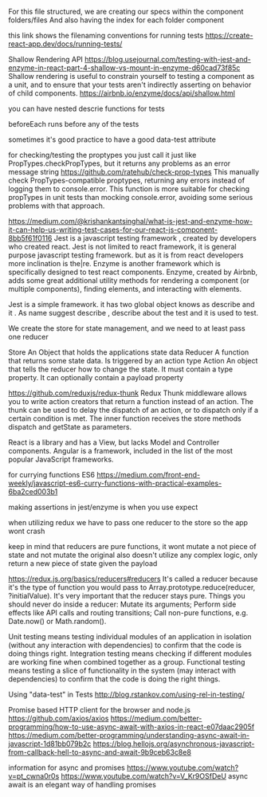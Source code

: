 For this file structured, we are creating our specs within the component folders/files
And also having the index for each folder component

this link shows the filenaming conventions for running tests
https://create-react-app.dev/docs/running-tests/

Shallow Rendering API
https://blog.usejournal.com/testing-with-jest-and-enzyme-in-react-part-4-shallow-vs-mount-in-enzyme-d60cad73f85c
Shallow rendering is useful to constrain yourself to testing a component as a unit, and to ensure that your tests aren't indirectly asserting on behavior of child components.
https://airbnb.io/enzyme/docs/api/shallow.html

you can have nested descrie functions for tests

beforeEach runs before any of the tests

sometimes it's good practice to have a good data-test attribute 

for checking/testing the proptypes you just call it just like 
PropTypes.checkPropTypes, but it returns any problems as an error message string
https://github.com/ratehub/check-prop-types
This manually check PropTypes-compatible proptypes, returning any errors instead of logging them to console.error.
This function is more suitable for checking propTypes in unit tests than mocking console.error, avoiding some serious problems with that approach.

https://medium.com/@krishankantsinghal/what-is-jest-and-enzyme-how-it-can-help-us-writing-test-cases-for-our-react-js-component-8bb5f61f0116
Jest is a javascript testing framework , created by developers who created react.
Jest is not limited to react framework, it is general purpose javascript testing 
framework. but as it is from react developers more inclination is the|re.
Enzyme is another framework which is specifically designed to test react components.
Enzyme, created by Airbnb, adds some great additional utility methods for rendering 
a component (or multiple components), finding elements, and interacting with elements.

Jest is a simple framework. it has two global object knows as describe and it . 
As name suggest describe , describe about the test and it is used to test.

We create the store for state management, and we need to at least pass one reducer

Store An Object that holds the applications state data
Reducer A function that returns some state data. Is triggered by an action type
Action An object that tells the reducer how to change the state. 
  It must contain a type property. It can optionally contain a payload property

https://github.com/reduxjs/redux-thunk
Redux Thunk middleware allows you to write action creators that return a function
instead of an action. The thunk can be used to delay the dispatch of an action,
or to dispatch only if a certain condition is met. The inner function receives the store methods dispatch and getState as parameters.

React is a library and has a View, but lacks Model and Controller components.
Angular is a framework, included in the list of the most popular JavaScript frameworks.

for currying functions ES6
https://medium.com/front-end-weekly/javascript-es6-curry-functions-with-practical-examples-6ba2ced003b1

making assertions in jest/enzyme is when you use expect

when utilizing redux we have to pass one reducer to the store so the app wont crash

keep in mind that reducers are pure functions, it wont mutate a not piece of state and not mutate the original
also doesn't utilize any complex logic, only return a new piece of state given the payload

https://redux.js.org/basics/reducers#reducers
It's called a reducer because it's the type of function you would pass to Array.prototype.reduce(reducer, ?initialValue). 
It's very important that the reducer stays pure. 
Things you should never do inside a reducer:
  Mutate its arguments;
  Perform side effects like API calls and routing transitions;
  Call non-pure functions, e.g. Date.now() or Math.random().

Unit testing means testing individual modules of an application in isolation (without any interaction with dependencies) to confirm that the code is doing things right.
Integration testing means checking if different modules are working fine when combined together as a group.
Functional testing means testing a slice of functionality in the system (may interact with dependencies) to confirm that the code is doing the right things.

Using "data-test" in Tests
http://blog.rstankov.com/using-rel-in-testing/

Promise based HTTP client for the browser and node.js
https://github.com/axios/axios
https://medium.com/better-programming/how-to-use-async-await-with-axios-in-react-e07daac2905f
https://medium.com/better-programming/understanding-async-await-in-javascript-1d81bb079b2c
https://blog.hellojs.org/asynchronous-javascript-from-callback-hell-to-async-and-await-9b9ceb63c8e8

information for async and promises
https://www.youtube.com/watch?v=pt_cwna0r0s
https://www.youtube.com/watch?v=V_Kr9OSfDeU
async await is an elegant way of handling promises
